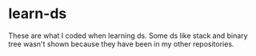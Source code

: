 # learn-ds
These are what I coded when learning ds. Some ds like stack and binary tree wasn't shown because they have been in my other repositories.
